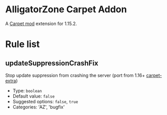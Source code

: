 # AlligatorZone Carpet Addon
A [Carpet mod](https://github.com/gnembon/fabric-carpet) extension for 1.15.2. 

# Rule list

## updateSuppressionCrashFix

Stop update suppression from crashing the server (port from 1.16+ [carpet-extra](https://github.com/gnembon/carpet-extra))

- Type: `boolean`
- Default value: `false`
- Suggested options: `false`, `true`
- Categories: 'AZ', 'bugfix'